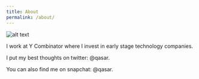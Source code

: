 ```yaml
---
title: About
permalink: /about/
---
```


![alt text](https://fortunedotcom.files.wordpress.com/2015/08/dscf3406.jpg?w=840&h=485&crop=1 "Logo Title Text 1")

I work at Y Combinator where I invest in early stage technology companies. 

I put my best thoughts on twitter: @qasar. 

You can also find me on snapchat: @qasar.

